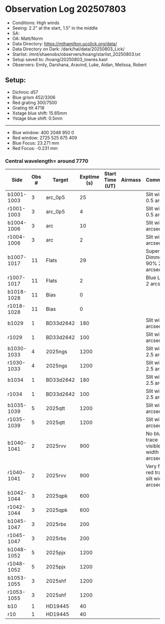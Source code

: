 # Observation Log 202507803

* Conditions: High winds
* Seeing: 2.2" at the start, 1.5" in the middle
* SA: 
* OA: Matt/Norm
* Data Directory: https://mthamilton.ucolick.org/data/
* Data Directory on Dark: /dark/hal/data/20250803_Lick/
* Starlist: /mnt/shaenobs/observers/hoang/starlist_20250803.txt
* Setup saved to: /hoang/20250803_lowres.kast
* Observers: Emily, Darshana, Aravind, Luke, Aidan, Melissa, Robert

## Setup: 

* Dichroic d57
* Blue grism 452/3306
* Red grating 300/7500
* Grating tilt 4718
* Xstage blue shift: 15.65mm
* Ystage blue shift: 0.5mm
----------------------------
* Blue window: 400 2048 950 0
* Red window: 2725 525 675 409
* Blue Focus: 23.271 mm
* Red Focus: -0.231 mm

### Central wavelength= around 7770


| Side | Obs #     | Target    | Exptime (s) | Start Time (UT) | Airmass | Comments                                                   |
|------|-----------|-----------|-------------|-----------------|---------|------------------------------------------------------------|
|b1001-1003|3|arc_0p5 |25| ||Slit width 0.5 arcsec |
|r1001-1003|3|arc_0p5     |4| ||Slit width 0.5 arcsec |
|b1004-1006|3|arc     |10| ||Slit width 2 arcsec|
|r1004-1006|3|arc     |2| ||Slit width 2 arcsec|
|b1007-1017|11|Flats           |29| ||Super Blue Dimmer at 90% 2 arcsec|
|r1007-1017|11|Flats           |2| ||Blue Lamp 2 arcsec|
|b1018-1028|11|Bias            |0| |||
|r1018-1028|11|Bias            |0| |||
|b1029|1|BD33d2642              |180| ||Slit width 2 arcsec|
|r1029|1|BD33d2642              |100| ||Slit width 2 arcsec|
|b1030-1033|4|2025ngs         |1200| ||Slit width 2.5 arcsec|
|r1030-1033|4|2025ngs          |1200| ||Slit width 2.5 arcsec|
|b1034|1|BD33d2642              |180| ||Slit width 2.5 arcsec|
|r1034|1|BD33d2642              |100| ||Slit width 2.5 arcsec|
|b1035-1039|5|2025qtt         |1200| ||Slit width 2 arcsec|
|r1035-1039|5|2025qtt          |1200| ||Slit width 2 arcsec|
|b1040-1041|2|2025rvv         |900| ||No blue trace visible, slit width 2 arcsec|
|r1040-1041|2|2025rvv          |900| ||Very faint red trace, slit width 2 arcsec|
|b1042-1044|3|2025qpk         |600| |||
|r1042-1044|3|2025qpk          |600| |||
|b1045-1047|3|2025rbs         |200| |||
|r1045-1047|3|2025rbs          |200| |||
|b1048-1052|5|2025pjx         |1200| |||
|r1048-1052|5|2025pjx          |1200| |||
|b1053-1055|3|2025shf         |1200| |||
|r1053-1055|3|2025shf          |1200| |||
|b10|1|HD19445          |40| |||
|r10|1|HD19445           |40| |||



